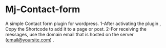 # Mj-Contact-form
A simple Contact form plugin for wordpress.
1-After activating the plugin , Copy the Shortcode to add it to a page or post.
2-For receiving the messages, use the domain email  that is hosted on the  server (email@yoursite.com) .
